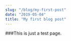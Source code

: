 ```yaml
---
slug: "/blog/my-first-post"
date: "2019-05-04"
title: "My first blog post"
---
```


###This is just a test page.

